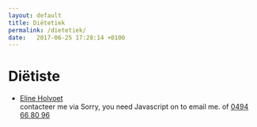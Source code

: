```yaml
---
layout: default
title: Diëtetiek
permalink: /dietetiek/
date:   2017-06-25 17:28:14 +0100
---
```



# Diëtiste

<ul>
	<li><a href="{{ site.baseurl }}/dietetiek/eline_holvoet.html">Eline Holvoet</a><br> contacteer me via  <script type="text/javascript" language="javascript"><!-- // Email obfuscator script 2.1 by Tim Williams, University of Arizona Random encryption key feature by Andrew Moulden, Site Engineering Ltd This code is freeware provided these four comment lines remain intact A wizard to generate this code is at http://www.jottings.com/obfuscator/
{ coded = "p6RX6xXR.Rb6QR@XRbRQRX.BR"; key = "VEUxKpMY49DfktyZuR1hWTibQG5JvNazwLrAP7X2sFd03Sc6Bom8jgeHIOCqln"; shift=coded.length; link=""; for (i=0; i<coded.length; i++) { if (key.indexOf(coded.charAt(i))==-1) { ltr = coded.charAt(i); link += (ltr); } else {  ltr = (key.indexOf(coded.charAt(i))-shift+key.length) % key.length; link += (key.charAt(ltr));}}document.write("<a href='mailto:"+link+"'>"+link+"</a>")} //-->
</script><noscript>Sorry, you need Javascript on to email me.</noscript> of  <a href="tel:+32494668096" itemprop="telephone">0494 66 80 96</a>
</li>
</ul>

